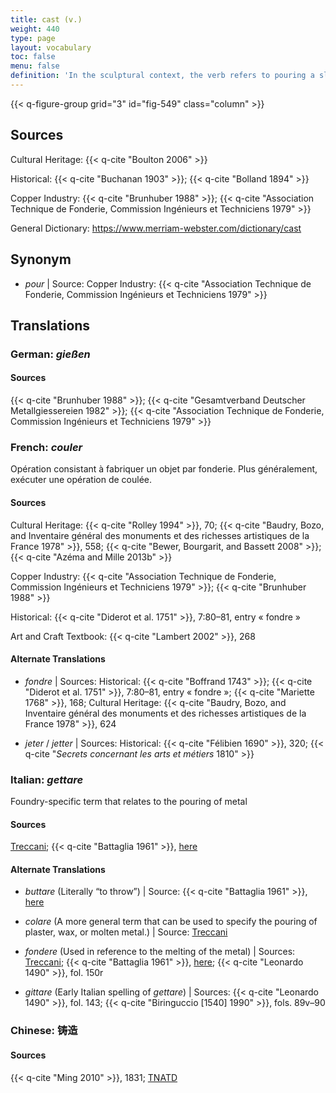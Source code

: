 ```yaml
---
title: cast (v.)
weight: 440
type: page
layout: vocabulary
toc: false
menu: false
definition: 'In the sculptural context, the verb refers to pouring a slurry or liquefied material (e.g., plaster, wax, metal) into a hollow matrix or mold that will determine the shape of the material in order to produce a cast (n.).'
---
```


{{< q-figure-group grid="3" id="fig-549" class="column" >}}

## Sources

Cultural Heritage: {{< q-cite "Boulton 2006" >}}

Historical: {{< q-cite "Buchanan 1903" >}}; {{< q-cite "Bolland 1894" >}}

Copper Industry: {{< q-cite "Brunhuber 1988" >}}; {{< q-cite "Association Technique de Fonderie, Commission Ingénieurs et Techniciens 1979" >}}

General Dictionary: <https://www.merriam-webster.com/dictionary/cast>

## Synonym

- *pour* | Source: Copper Industry: {{< q-cite "Association Technique de Fonderie, Commission Ingénieurs et Techniciens 1979" >}}

## Translations

<div class="accordion">

### **German**: *gießen*

#### Sources

{{< q-cite "Brunhuber 1988" >}}; {{< q-cite "Gesamtverband Deutscher Metallgiessereien 1982" >}}; {{< q-cite "Association Technique de Fonderie, Commission Ingénieurs et Techniciens 1979" >}}

### **French**: *couler*

Opération consistant à fabriquer un objet par fonderie. Plus généralement, exécuter une opération de coulée.

#### Sources

Cultural Heritage: {{< q-cite "Rolley 1994" >}}, 70; {{< q-cite "Baudry, Bozo, and Inventaire général des monuments et des richesses artistiques de la France 1978" >}}, 558; {{< q-cite "Bewer, Bourgarit, and Bassett 2008" >}}; {{< q-cite "Azéma and Mille 2013b" >}}

Copper Industry: {{< q-cite "Association Technique de Fonderie, Commission Ingénieurs et Techniciens 1979" >}}; {{< q-cite "Brunhuber 1988" >}}

Historical: {{< q-cite "Diderot et al. 1751" >}}, 7:80–81, entry « fondre »

Art and Craft Textbook: {{< q-cite "Lambert 2002" >}}, 268

#### Alternate Translations

- *fondre* | Sources: Historical: {{< q-cite "Boffrand 1743" >}}; {{< q-cite "Diderot et al. 1751" >}}, 7:80–81, entry « fondre »; {{< q-cite "Mariette 1768" >}}, 168; Cultural Heritage: {{< q-cite "Baudry, Bozo, and Inventaire général des monuments et des richesses artistiques de la France 1978" >}}, 624

- *jeter* / *jetter* | Sources: Historical: {{< q-cite "Félibien 1690" >}}, 320; {{< q-cite "*Secrets concernant les arts et métiers* 1810" >}}

### **Italian**: *gettare*

Foundry-specific term that relates to the pouring of metal

#### Sources

[Treccani](http://www.treccani.it/vocabolario/gettare/); {{< q-cite "Battaglia 1961" >}}, [here](http://www.gdli.it/pdf_viewer/Scripts/pdf.js/web/viewer.asp?file=/PDF/GDLI06/GDLI_06_ocr_726.pdf&parola=gettare)

#### Alternate Translations

- *buttare* (Literally “to throw”) | Source: {{< q-cite "Battaglia 1961" >}}, [here](http://www.gdli.it/JPG/GDLI02/00000472.jpg)

- *colare* (A more general term that can be used to specify the pouring of plaster, wax, or molten metal.) | Source:
[Treccani](https://www.treccani.it/vocabolario/colare1/)

- *fondere* (Used in reference to the melting of the metal) | Sources: [Treccani](http://www.treccani.it/vocabolario/fondere/); {{< q-cite "Battaglia 1961" >}}, [here](http://www.gdli.it/pdf_viewer/Scripts/pdf.js/web/viewer.asp?file=/PDF/GDLI06/GDLI_06_ocr_137.pdf&parola=fondere); {{< q-cite "Leonardo 1490" >}}, fol. 150r

- *gittare* (Early Italian spelling of *gettare*) | Sources: {{< q-cite "Leonardo 1490" >}}, fol. 143; {{< q-cite "Biringuccio [1540] 1990" >}}, fols. 89v–90

### **Chinese**: 铸造

#### Sources

{{< q-cite "Ming 2010" >}}, 1831; [TNATD](https://terms.naer.edu.tw/detail/11563468/?index=2)

</div>
